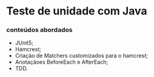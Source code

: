 # Teste de unidade com Java

### conteúdos abordados
- JUnit5;
- Hamcrest;
- Criação de Matchers customizados para o hamcrest;
- Anotaçãoes BeforeEach e AfterEach;
- TDD.

